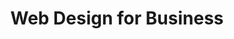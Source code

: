 ---
_db_id: 367
content_type: topic
nqf: ncit
ready: false
tags: []
title: Web Design for Business
unit_standards:
- 115374
---
